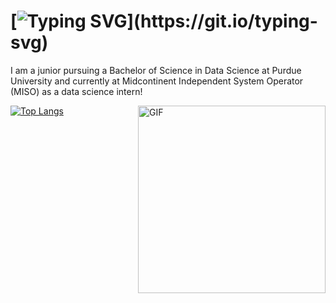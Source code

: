 # [![Typing SVG](https://readme-typing-svg.demolab.com?font=Fira+Code&pause=1000&color=F780C1&width=435&lines=Welcome+to+my+page.+I'm+Alice!)](https://git.io/typing-svg)
I am a junior pursuing a Bachelor of Science in Data Science at Purdue University and currently at Midcontinent Independent System Operator (MISO) as a data science intern!

<img align= "right" alt="GIF" src="https://github.com/alicehaemi/alicehaemi/assets/88690930/7ac56a3d-3e27-44e1-b285-617286740296" width="300" />

[![Top Langs](https://github-readme-stats.vercel.app/api/top-langs/?username=anuraghazra)](https://github.com/anuraghazra/github-readme-stats)
